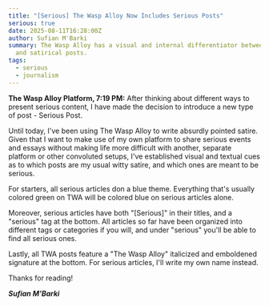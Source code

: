 ```yaml
---
title: "[Serious] The Wasp Alloy Now Includes Serious Posts"
serious: true
date: 2025-08-11T16:28:00Z
author: Sufian M′Barki
summary: The Wasp Alloy has a visual and internal differentiator between serious
  and satirical posts.
tags:
  - serious
  - journalism
---
```

**The Wasp Alloy Platform, 7:19 PM:** After thinking about different ways to present serious content, I have made the decision to introduce a new type of post - Serious Post.

Until today, I've been using The Wasp Alloy to write absurdly pointed satire. Given that I want to make use of my own platform to share serious events and essays without making life more difficult with another, separate platform or other convoluted setups, I've established visual and textual cues as to which posts are my usual witty satire, and which ones are meant to be serious.

For starters, all serious articles don a blue theme. Everything that's usually colored green on TWA will be colored blue on serious articles alone.

Moreover, serious articles have both "[Serious]" in their titles, and a "serious" tag at the bottom. All articles so far have been organized into different tags or categories if you will, and under "serious" you'll be able to find all serious ones.

Lastly, all TWA posts feature a "The Wasp Alloy" italicized and emboldened signature at the bottom. For serious articles, I'll write my own name instead.

Thanks for reading!

***Sufian M'Barki***

